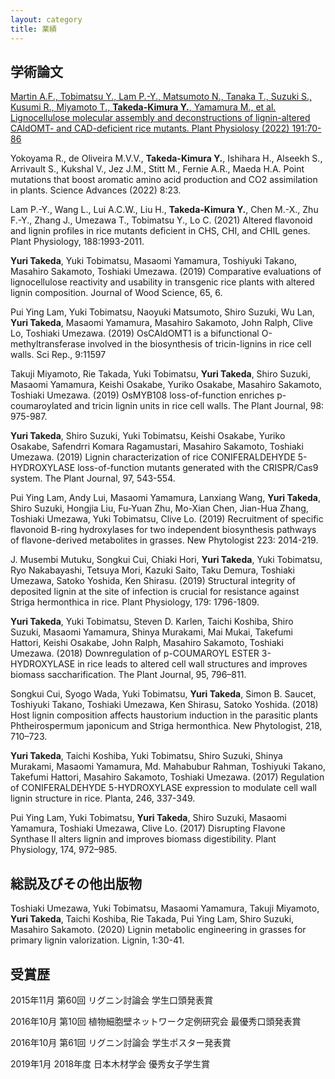 ```yaml
---
layout: category
title: 業績
---
```




## **学術論文**

<a href="https://academic.oup.com/plphys/article/191/1/70/6705269"> Martin A.F., Tobimatsu Y., Lam P.-Y., Matsumoto N., Tanaka T., Suzuki S., Kusumi R., Miyamoto T., **Takeda-Kimura Y.**, Yamamura M., et al. Lignocellulose molecular assembly and deconstructions of lignin-altered CAldOMT- and CAD-deficient rice mutants. Plant Physiolosy (2022) 191:70-86 </a>

Yokoyama R., de Oliveira M.V.V., **Takeda-Kimura Y.**, Ishihara H., Alseekh S., Arrivault S., Kukshal V., Jez J.M., Stitt M., Fernie A.R., Maeda H.A. Point mutations that boost aromatic amino acid production and CO2 assimilation in plants. Science Advances (2022) 8:23.

Lam P.-Y., Wang L., Lui A.C.W., Liu H., **Takeda-Kimura Y.**, Chen M.-X., Zhu F.-Y., Zhang J., Umezawa T., Tobimatsu Y., Lo C. (2021) Altered flavonoid and lignin profiles in rice mutants deficient in CHS, CHI, and CHIL genes. Plant Physiology, 188:1993-2011.

**Yuri Takeda**, Yuki Tobimatsu, Masaomi Yamamura, Toshiyuki Takano, Masahiro Sakamoto, Toshiaki Umezawa. (2019) Comparative evaluations of lignocellulose reactivity and usability in transgenic rice plants with altered lignin composition. Journal of Wood Science, 65, 6.

Pui Ying Lam, Yuki Tobimatsu, Naoyuki Matsumoto, Shiro Suzuki, Wu Lan, **Yuri Takeda**, Masaomi Yamamura, Masahiro Sakamoto, John Ralph, Clive Lo, Toshiaki Umezawa. (2019) OsCAldOMT1 is a bifunctional O-methyltransferase involved in the biosynthesis of tricin-lignins in rice cell walls. Sci Rep., 9:11597 

Takuji Miyamoto, Rie Takada, Yuki Tobimatsu, **Yuri Takeda**, Shiro Suzuki, Masaomi Yamamura, Keishi Osakabe, Yuriko Osakabe, Masahiro Sakamoto, Toshiaki Umezawa. (2019) OsMYB108 loss-of-function enriches p-coumaroylated and tricin lignin units in rice cell walls. The Plant Journal, 98: 975-987.

**Yuri Takeda**, Shiro Suzuki, Yuki Tobimatsu, Keishi Osakabe, Yuriko Osakabe, Safendrri Komara Ragamustari, Masahiro Sakamoto, Toshiaki Umezawa. (2019) Lignin characterization of rice CONIFERALDEHYDE 5-HYDROXYLASE loss-of-function mutants generated with the CRISPR/Cas9 system. The Plant Journal, 97, 543-554. 

Pui Ying Lam, Andy Lui, Masaomi Yamamura, Lanxiang Wang, **Yuri Takeda**, Shiro Suzuki, Hongjia Liu, Fu-Yuan Zhu, Mo-Xian Chen, Jian-Hua Zhang, Toshiaki Umezawa, Yuki Tobimatsu, Clive Lo. (2019) Recruitment of specific flavonoid B-ring hydroxylases for two independent biosynthesis pathways of flavone-derived metabolites in grasses. New Phytologist 223: 2014-219. 

J. Musembi Mutuku, Songkui Cui, Chiaki Hori, **Yuri Takeda**, Yuki Tobimatsu, Ryo Nakabayashi, Tetsuya Mori, Kazuki Saito, Taku Demura, Toshiaki Umezawa, Satoko Yoshida, Ken Shirasu. (2019) Structural integrity of deposited lignin at the site of infection is crucial for resistance against Striga hermonthica in rice. Plant Physiology, 179: 1796-1809. 

**Yuri Takeda**, Yuki Tobimatsu, Steven D. Karlen, Taichi Koshiba, Shiro Suzuki, Masaomi Yamamura, Shinya Murakami, Mai Mukai, Takefumi Hattori, Keishi Osakabe, John Ralph, Masahiro Sakamoto, Toshiaki Umezawa. (2018) Downregulation of p-COUMAROYL ESTER 3-HYDROXYLASE in rice leads to altered cell wall structures and improves biomass saccharification. The Plant Journal, 95, 796–811. 

Songkui Cui, Syogo Wada, Yuki Tobimatsu, **Yuri Takeda**, Simon B. Saucet, Toshiyuki Takano, Toshiaki Umezawa, Ken Shirasu, Satoko Yoshida. (2018) Host lignin composition affects haustorium induction in the parasitic plants Phtheirospermum japonicum and Striga hermonthica. New Phytologist, 218, 710–723.

**Yuri Takeda**, Taichi Koshiba, Yuki Tobimatsu, Shiro Suzuki, Shinya Murakami, Masaomi Yamamura, Md. Mahabubur Rahman, Toshiyuki Takano, Takefumi Hattori, Masahiro Sakamoto, Toshiaki Umezawa. (2017) Regulation of CONIFERALDEHYDE 5-HYDROXYLASE expression to modulate cell wall lignin structure in rice. Planta, 246, 337-349.

Pui Ying Lam, Yuki Tobimatsu, **Yuri Takeda**, Shiro Suzuki, Masaomi Yamamura, Toshiaki Umezawa, Clive Lo. (2017) Disrupting Flavone Synthase II alters lignin and improves biomass digestibility. Plant Physiology, 174, 972–985.

## **総説及びその他出版物**

Toshiaki Umezawa, Yuki Tobimatsu, Masaomi Yamamura, Takuji Miyamoto, **Yuri Takeda**, Taichi Koshiba, Rie Takada, Pui Ying Lam, Shiro Suzuki, Masahiro Sakamoto. (2020) Lignin metabolic engineering in grasses for primary lignin valorization. Lignin, 1:30-41.

## **受賞歴**

2015年11⽉ 	第60回 リグニン討論会 学生口頭発表賞

2016年10⽉ 	第10回 植物細胞壁ネットワーク定例研究会 最優秀口頭発表賞

2016年10⽉ 	第61回 リグニン討論会 学生ポスター発表賞

2019年1⽉ 	2018年度 ⽇本⽊材学会 優秀⼥⼦学⽣賞

